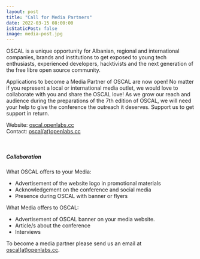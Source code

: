 ```yaml
---
layout: post
title: "Call for Media Partners"
date: 2022-03-15 08:00:00
isStaticPost: false
image: media-post.jpg
---
```


OSCAL is a unique opportunity for Albanian, regional and international companies, brands and institutions to get exposed to young tech enthusiasts, experienced developers, hacktivists and the next generation of the free libre open source community.

Applications to become a Media Partner of OSCAL are now open! No matter if you represent a local or international media outlet, we would love to collaborate with you and share the OSCAL love!
As we grow our reach and audience during the preparations of the 7th edition of OSCAL, we will need your help to give the conference the outreach it deserves.
Support us to get support in return.

Website: <a href="https://oscal.openlabs.cc">oscal.openlabs.cc</a>  
Contact: <a href="mailto:oscal@openlabs.cc">oscal(at)openlabs.cc</a>

&nbsp;

##### **Collaboration**

What OSCAL offers to your Media:

- Advertisement of the website logo in promotional materials
- Acknowledgement on the conference and social media
- Presence during OSCAL with banner or flyers

What Media offers to OSCAL:

- Advertisement of OSCAL banner on your media website.
- Article/s about the conference
- Interviews

To become a media partner please send us an email at <a href="mailto:oscal@openlabs.cc">oscal(at)openlabs.cc</a>.

<!-- or fill out the form below:
&nbsp;
&nbsp;

<form action="https://formspree.io/xwkbpywo" method="POST">
  <div class="form">
    <ul>
    <li id="li_1" >
      <label class="description" for="media-name">Media Name </label>
      <div><input id="media-name" name="media-name" class="element text medium" type="text" maxlength="255" value="" required/></div>
    </li>
    <li id="li_9" >
      <label class="description" for="media-category">Media Category </label>
      <div class="time">
    <span><input id="tv" name="media-category" class="element radio" type="radio" value="1" /><label class="choice" for="tv">TV</label></span>
    <span><input id="radio" name="media-category" class="element radio" type="radio" value="2" /><label class="choice" for="radio">Radio</label></span>
    <span><input id="newsportal" name="media-category" class="element radio" type="radio" value="3" /><label class="choice" for="newsportal">News Portal</label></span>
    <span><input id="newspaper" name="media-category" class="element radio" type="radio" value="4" /><label class="choice" for="newspaper">Newspaper</label></span>
    <span><input id="magazine" name="media-category" class="element radio" type="radio" value="5" /><label class="choice" for="magazine">Magazine</label></span>
    <span><input id="blog" name="media-category" class="element radio" type="radio" value="6" /><label class="choice" for="blog">Blog</label></span>
    <span><input id="socialmedia" name="media-category" class="element radio" type="radio" value="7" /><label class="choice" for="socialmedia">Social Media</label></span>
    <span><input id="other" name="media-category" class="element radio" type="radio" value="8" required/><label class="choice" for="other">Other</label></span>
    </div>
    </li>
    <li id="li_10" >
      <label class="description" for="language">Language </label>
      <span>
      <div><input id="language" name="language" class="element text medium" type="text" maxlength="255" value="" required/> </div>
    </span>
      </li>
      <li id="li_2" >
      <label class="description" for="website">Website </label>
      <div><input id="website" name="website" class="element text medium" type="text" maxlength="255" value="" required/> </div>
      </li>
      <li id="li_3" >
      <label class="description" for="location">Location of your media? </label>
      <div><input id="location" name="location" class="element text medium" type="text" maxlength="255" value="" required/> </div>
      </li>
      <li id="li_4" >
      <label class="description" for="offers">What can you offer us? </label>
      <div><textarea id="offers" name="offers" class="element textarea medium" required></textarea> </div>
      </li>
      <li id="li_5" >
      <label class="description" for="specialrequest">Special request or comments</label>
      <div><textarea id="specialrequest" name="specialrequest" class="element textarea medium"></textarea>
      </div>
      </li>
      <li id="li_11" >
        <label class="description" for="collaboration">Duration of collaboration </label>
        <div class="time">
          <span><input id="before-oscal" name="collaboration" class="element radio" type="radio" value="1" required> <label class="choice" for="before-oscal">Before OSCAL</label></span>
          <span><input id="all-oscal" name="collaboration" class="element radio" type="radio" value="2" /><label class="choice" for="all-oscal">Before and during OSCAL</label></span>
          <span><input id="during-oscal" name="collaboration" class="element radio" type="radio" value="3" /><label class="choice" for="during-oscal">During OSCAL</label></span>
          <span><input id="during-after" name="collaboration" class="element radio" type="radio" value="4" /><label class="choice" for="during-after">During and after OSCAL</label></span>
          <span><input id="after-oscal" name="collaboration" class="element radio" type="radio" value="5" /><label class="choice" for="after-oscal">After OSCAL</label></span>
          <span><input id="after-oscal" name="collaboration" class="element radio" type="radio" value="5" /><label class="choice" for="after-oscal">Before, during and after OSCAL</label></span>
        </div>
      </li>
      <p><span>Information below will only be used to contact you back regarding the partnership. We will not share this date with anyone else.</span><p>
      <li id="li_6" >
      <label class="description" for="full-name">Full Name </label>
      <div><input id="full-name" name="full-name" class="element text medium" type="text" maxlength="255" value="" required/> </div>
      </li>
      <li id="li_7" >
      <label class="description" for="email">Email </label>
      <div><input id="email" name="email" class="element text medium" type="text" maxlength="255" value="" required/> </div>
      </li>
      <li id="li_8" >
      <label class="description" for="phone-nr">Phone number </label>
      <div><input id="phone-nr" name="phone-nr" class="element text medium" type="text" maxlength="255" value="" required/> </div>
      </li>
      <li class="buttons">
        <input type="hidden" name="form_id" value="99950" />
        <input id="saveForm" class="button_text" type="submit" name="submit" value="Submit" />
      </li>
    </ul>
  </div>
</form>
-->
